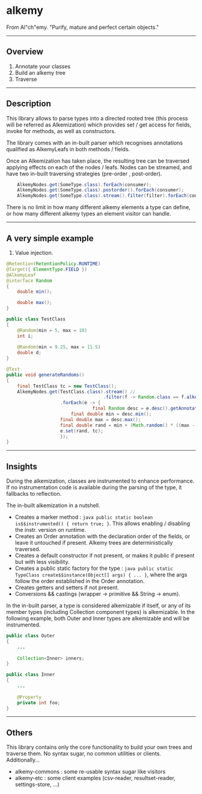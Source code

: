 # alkemy
From Al"ch"emy. "Purify, mature and perfect certain objects."

--------
Overview
--------

1. Annotate your classes
2. Build an alkemy tree
3. Traverse

-----------
Description
-----------

This library allows to parse types into a directed rooted tree (this process will be referred as Alkemization) 
which provides set / get access for fields, invoke for methods, as well as constructors.

The library comes with an in-built parser which recognises annotations qualified as AlkemyLeafs in both methods / fields. 

Once an Alkemization has taken place, the resulting tree can be traversed applying effects on each of the nodes / leafs. Nodes can be streamed, and have two in-built traversing strategies (pre-order <default>, post-order).

```java 
    AlkemyNodes.get(SomeType.class).forEach(consumer);
    AlkemyNodes.get(SomeType.class).postorder().forEach(consumer);
    AlkemyNodes.get(SomeType.class).stream().filter(filter).forEach(consumer);    
```

There is no limit in how many different alkemy elements a type can define, or how many different alkemy types an element visitor
can handle.

---------------------
A very simple example
---------------------

1. Value injection.

```java
@Retention(RetentionPolicy.RUNTIME)
@Target({ ElementType.FIELD })
@AlkemyLeaf
@interface Random
{
    double min();

    double max();
}

public class TestClass
{
    @Random(min = 5, max = 10)
    int i;
    
    @Random(min = 9.25, max = 11.5)
    double d;
}
```

```java
@Test
public void generateRandoms()
{
    final TestClass tc = new TestClass();
    AlkemyNodes.get(TestClass.class).stream() //
                                    .filter(f -> Random.class == f.alkemyType() && !f.isNode()) //
				    .forEach(e -> {
		                        final Random desc = e.desc().getAnnotation(Random.class);
				        final double min = desc.min();
					final double max = desc.max();
					final double rand = min + (Math.random() * ((max - min)));
					e.set(rand, tc);
				    });
}
```

--------
Insights
--------

During the alkemization, classes are instrumented to enhance performance. If no instrumentation code is available during the parsing of the type, it fallbacks to reflection. 

The in-built alkemization in a nutshell.

* Creates a marker method : ```java public static boolean is$$instrumented() { return true; }```. This allows enabling / disabling the instr. version on runtime. 
* Creates an Order annotation with the declaration order of the fields, or leave it untouched if present. Alkemy trees are deterministically traversed.
* Creates a default constructor if not present, or makes it public if present but with less visibility. 
* Creates a public static factory for the type : ```java public static TypeClass create$$instance(Object[] args) { ... }```, where the args follow the order established in the Order annotation.
* Creates getters and setters if not present.
* Conversions && castings (wrapper -> primitive && String -> enum).

In the in-built parser, a type is considered alkemizable if itself, or any of its member types (including Collection component types) is alkemizable. In the following example, both Outer and Inner types are alkemizable and will be instrumented. 

```java
public class Outer 
{
    ...
    
    Collection<Inner> inners;
}

public class Inner
{
    ...
    
    @Property
    private int foo;    
}
```

------
Others
------

This library contains only the core functionality to build your own trees and traverse them. No syntax sugar, no common utilities or clients. Additionally...

* alkemy-commons : some re-usable syntax sugar like visitors
* alkemy-etc : some client examples (csv-reader, resultset-reader, settings-store, ...)
